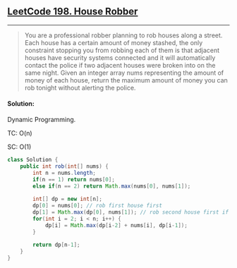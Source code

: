 ## [LeetCode 198. House Robber](https://leetcode.com/problems/house-robber/)

---

> You are a professional robber planning to rob houses along a street. Each house has a certain amount of money stashed, 
> the only constraint stopping you from robbing each of them is that adjacent houses have security systems connected 
> and it will automatically contact the police if two adjacent houses were broken into on the same night. 
> Given an integer array nums representing the amount of money of each house, return the maximum amount of money 
> you can rob tonight without alerting the police.

#### Solution:

Dynamic Programming.

TC: O(n)

SC: O(1)

```java
class Solution {
    public int rob(int[] nums) {
        int n = nums.length;
        if(n == 1) return nums[0];
        else if(n == 2) return Math.max(nums[0], nums[1]);
        
        int[] dp = new int[n];
        dp[0] = nums[0]; // rob first house first
        dp[1] = Math.max(dp[0], nums[1]); // rob second house first if stashed money is large enough
        for(int i = 2; i < n; i++) {
            dp[i] = Math.max(dp[i-2] + nums[i], dp[i-1]);
        }
        
        return dp[n-1];
    }
}
```